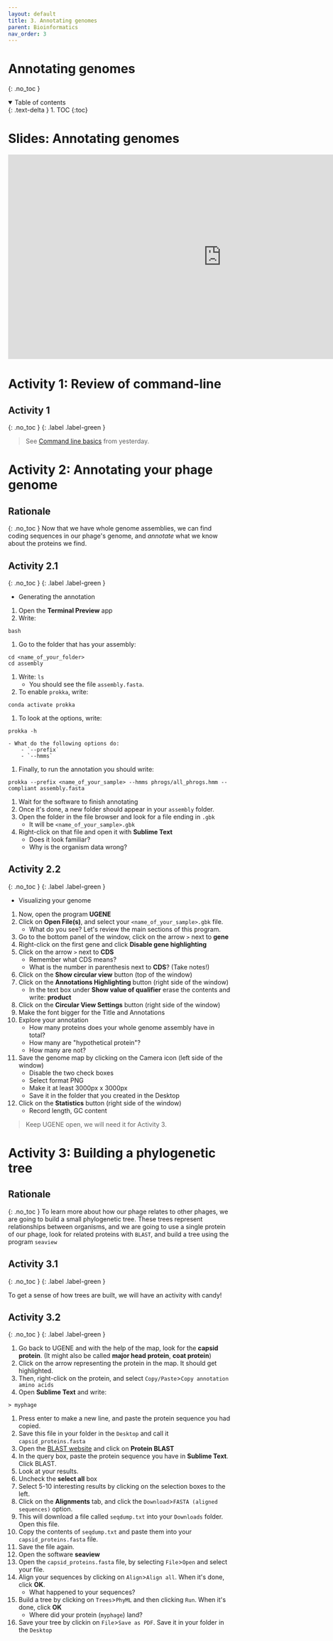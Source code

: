 ```yaml
---
layout: default
title: 3. Annotating genomes
parent: Bioinformatics
nav_order: 3
---
```



# Annotating genomes
{: .no_toc }

<details open markdown="block">
  <summary>
    Table of contents
  </summary>
  {: .text-delta }
1. TOC
{:toc}
</details>

# Slides: Annotating genomes

<div class="responsive-wrap">

  <iframe src="https://docs.google.com/presentation/d/e/2PACX-1vRcNpEYO1NcpxzBS_VUMBdvO6dKM8K4wKiGxwazOzyS2A-OkZro3oaqs78z66s5-4ks1qA03rAWUqhd/embed?start=false&loop=false&delayms=3000" frameborder="0" width="960" height="460" allowfullscreen="true" mozallowfullscreen="true" webkitallowfullscreen="true"></iframe>

</div>



# Activity 1: Review of command-line

## Activity 1
{: .no_toc }
{: .label .label-green }


> See [Command line basics](./protocol02_assembly.html#activity-1-command-line-basics) from yesterday.


# Activity 2: Annotating your phage genome

## Rationale
{: .no_toc }
Now that we have whole genome assemblies, we can find coding sequences in our phage's genome, and _annotate_ what we know about the proteins we find. 


## Activity 2.1
{: .no_toc }
{: .label .label-green }

- Generating the annotation

1. Open the **Terminal Preview** app
1. Write:
```
bash
```
1. Go to the folder that has your assembly:
```
cd <name_of_your_folder>
cd assembly
```
1. Write:
``
ls
``
    - You should see the file `assembly.fasta`.
1. To enable `prokka`, write:
```
conda activate prokka
```
1. To look at the options, write:
```
prokka -h
```
    - What do the following options do:
        - `--prefix`
        - `--hmms`
1. Finally, to run the annotation you should write:
```
prokka --prefix <name_of_your_sample> --hmms phrogs/all_phrogs.hmm --compliant assembly.fasta
```
1. Wait for the software to finish annotating
1. Once it's done, a new folder should appear in your `assembly` folder.
1. Open the folder in the file browser and look for a file ending in `.gbk`
    - It will be `<name_of_your_sample>.gbk`
1. Right-click on that file and open it with **Sublime Text**
    - Does it look familiar?
    - Why is the organism data wrong?

## Activity 2.2
{: .no_toc }
{: .label .label-green }
- Visualizing your genome

1. Now, open the program **UGENE**
1. Click on **Open File(s)**, and select your `<name_of_your_sample>.gbk` file.
    - What do you see? Let's review the main sections of this program.
1. Go to the bottom panel of the window, click on the arrow `>` next to **gene**
1. Right-click on the first gene and click **Disable gene highlighting**
1. Click on the arrow `>` next to **CDS**
    - Remember what CDS means?
    - What is the number in parenthesis next to **CDS**? (Take notes!)
1. Click on the **Show circular view** button (top of the window)
1. Click on the **Annotations Highlighting** button (right side of the window)
    -   In the text box under **Show value of qualifier** erase the contents and write: **product**
1. Click on the **Circular View Settings** button (right side of the window)
1. Make the font bigger for the Title and Annotations
1. Explore your annotation
    - How many proteins does your whole genome assembly have in total?
    - How many are "hypothetical protein"?
    - How many are not?
1. Save the genome map by clicking on the Camera icon (left side of the window)
    - Disable the two check boxes
    - Select format PNG
    - Make it at least 3000px x 3000px
    - Save it in the folder that you created in the Desktop
1. Click on the **Statistics** button (right side of the window)
    - Record length, GC content

> Keep UGENE open, we will need it for Activity 3.


# Activity 3: Building a phylogenetic tree

## Rationale
{: .no_toc }
To learn more about how our phage relates to other phages, we are going to build a small phylogenetic tree. These trees represent relationships between organisms, and we are going to use a single protein of our phage, look for related proteins with `BLAST`, and build a tree using the program `seaview`


## Activity 3.1
{: .no_toc }
{: .label .label-green }

To get a sense of how trees are built, we will have an activity with candy!

## Activity 3.2
{: .no_toc }
{: .label .label-green }
1. Go back to UGENE and with the help of the map, look for the **capsid protein**. (It might also be called **major head protein**, **coat protein**)
1. Click on the arrow representing the protein in the map. It should get highlighted.
1. Then, right-click on the protein, and select `Copy/Paste`>`Copy annotation amino acids`
1. Open **Sublime Text** and write:
```
> myphage
```
1. Press enter to make a new line, and paste the protein sequence you had copied.
1. Save this file in your folder in the `Desktop` and call it `capsid_proteins.fasta`
1. Open the [BLAST website](https://blast.ncbi.nlm.nih.gov/Blast.cgi) and click on **Protein BLAST**
1. In the query box, paste the protein sequence you have in **Sublime Text**. Click BLAST.
1. Look at your results.
1. Uncheck the **select all** box
1. Select 5-10 interesting results by clicking on the selection boxes to the left.
1. Click on the **Alignments** tab, and click the `Download`>`FASTA (aligned sequences)` option.
1. This will download a file called `seqdump.txt` into your `Downloads` folder. Open this file.
1. Copy the contents of `seqdump.txt` and paste them into your `capsid_proteins.fasta` file.
1. Save the file again.
1. Open the software **seaview**
1. Open the `capsid_proteins.fasta` file, by selecting `File`>`Open` and select your file.
1. Align your sequences by clicking on `Align`>`Align all`. When it's done, click **OK**.
    - What happened to your sequences?
1. Build a tree by clicking on `Trees`>`PhyML` and then clicking `Run`. When it's done, click **OK**
    - Where did your protein (`myphage`) land?
1. Save your tree by clickin on `File`>`Save as PDF`. Save it in your folder in the `Desktop`
